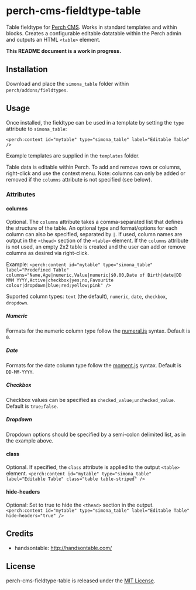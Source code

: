 # perch-cms-fieldtype-table

Table fieldtype for [Perch CMS](http://grabaperch.com). Works in standard templates and within blocks. Creates a configurable editable datatable within the Perch admin and outputs an HTML `<table>` element.

**This README document is a work in progress.**

## Installation

Download and place the `simona_table` folder within `perch/addons/fieldtypes`.

## Usage

Once installed, the fieldtype can be used in a template by setting the `type` attribute to `simona_table`:

`<perch:content id="mytable" type="simona_table" label="Editable Table" />`

Example templates are supplied in the `templates` folder.

Table data is editable within Perch. To add and remove rows or columns, right-click and use the context menu. Note: columns can only be added or removed if the `columns` attribute is not specified (see below).

### Attributes

#### columns

Optional. The `columns` attribute takes a comma-separated list that defines the structure of the table. An optional type and format/options for each column can also be specified, separated by `|`. If used, column names are output in the `<thead>` section of the `<table>` element. If the `columns` attribute is not used, an empty 2x2 table is created and the user can add or remove columns as desired via right-click.

Example:
`<perch:content id="mytable" type="simona_table" label="Predefined Table" columns="Name,Age|numeric,Value|numeric|$0.00,Date of Birth|date|DD MMM YYYY,Active|checkbox|yes;no,Favourite colour|dropdown|blue;red;yellow;pink" />`

Suported column types: `text` (the default), `numeric`, `date`, `checkbox`, `dropdown`.

##### Numeric
Formats for the numeric column type follow the [numeral.js](http://numeraljs.com/) syntax. Default is `0`.

##### Date
Formats for the date column type follow the [moment.js](http://momentjs.com/docs/#/parsing/string-format/) syntax. Default is `DD-MM-YYYY`.

##### Checkbox
Checkbox values can be specified as `checked_value;unchecked_value`. Default is `true;false`.

##### Dropdown
Dropdown options should be specified by a semi-colon delimited list, as in the example above.

#### class

Optional. If specified, the `class` attribute is applied to the output `<table>` element.
`<perch:content id="mytable" type="simona_table" label="Editable Table" class="table table-striped" />`

#### hide-headers

Optional: Set to true to hide the `<thead>` section in the output.
`<perch:content id="mytable" type="simona_table" label="Editable Table" hide-headers="true" />`


## Credits

* handsontable: http://handsontable.com/

## License

perch-cms-fieldtype-table is released under the [MIT License](https://github.com/siansell/perch-cms-fieldtype-table/blob/master/LICENSE).
